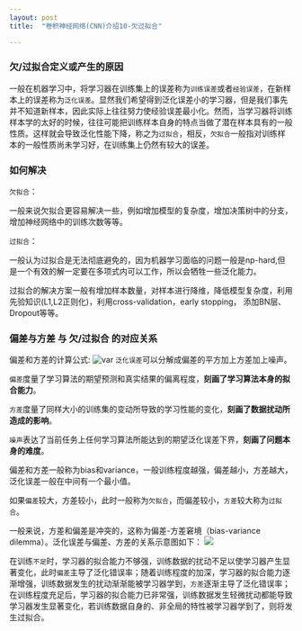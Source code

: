 ```yaml
---
layout: post
title:  "卷积神经网络(CNN)介绍10-欠过拟合"

---
```


### 欠/过拟合定义或产生的原因

一般在机器学习中，将学习器在训练集上的误差称为`训练误差`或者`经验误差`，在新样本上的误差称为`泛化误差`。显然我们希望得到泛化误差小的学习器，但是我们事先并不知道新样本，因此实际上往往努力使经验误差最小化。然而，当学习器将训练样本学的太好的时候，往往可能把训练样本自身的特点当做了潜在样本具有的一般性质。这样就会导致泛化性能下降，称之为`过拟合`，相反，`欠拟合`一般指对训练样本的一般性质尚未学习好，在训练集上仍然有较大的误差。

### 如何解决

`欠拟合`：

一般来说欠拟合更容易解决一些，例如增加模型的复杂度，增加决策树中的分支，增加神经网络中的训练次数等等。

`过拟合`：

一般认为过拟合是无法彻底避免的，因为机器学习面临的问题一般是np-hard,但是一个有效的解一定要在多项式内可以工作，所以会牺牲一些泛化能力。

过拟合的解决方案一般有增加样本数量，对样本进行降维，降低模型复杂度，利用先验知识(L1,L2正则化)，利用cross-validation，early stopping， 添加BN层、Dropout等等。

### 偏差与方差 与 欠/过拟合 的对应关系


偏差和方差的计算公式:
![var]({{site.url}}/images/CNN/pian_var.png)
`泛化误差`可以分解成偏差的平方加上方差加上噪声。

`偏差`度量了学习算法的期望预测和真实结果的偏离程度，**刻画了学习算法本身的拟合能力**。

`方差`度量了同样大小的训练集的变动所导致的学习性能的变化，**刻画了数据扰动所造成的影响**。

`噪声`表达了当前任务上任何学习算法所能达到的期望泛化误差下界，**刻画了问题本身的难度**。


偏差和方差一般称为bias和variance，一般训练程度越强，偏差越小，方差越大，泛化误差一般在中间有一个最小值。

如果`偏差`较大，方差较小，此时一般称为`欠拟合`，而偏差较小，`方差`较大称为`过拟合`。

一般来说，方差和偏差是冲突的，这称为偏差-方差窘境（bias-variance dilemma）。泛化误差与偏差、方差的关系示意图如下：
![]({{site.url}}/images/CNN/bv.png)

在训练`不足`时，学习器的拟合能力不够强，训练数据的扰动不足以使学习器产生显著变化，此时`偏差`主导了泛化错误率；随着训练程度的加深，学习器的拟合能力逐渐增强，训练数据发生的扰动渐渐能被学习器学到，`方差`逐渐主导了泛化错误率；在训练程度充足后，学习器的拟合能力已非常强，训练数据发生轻微扰动都能导致学习器发生显著变化，若训练数据自身的、非全局的特性被学习器学到了，则将发生过拟合。
